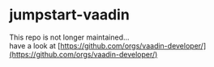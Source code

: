 # jumpstart-vaadin

This repo is not longer maintained...   
have a look at [https://github.com/orgs/vaadin-developer/](https://github.com/orgs/vaadin-developer/)
